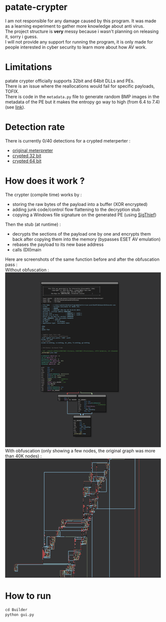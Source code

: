 # patate-crypter
I am not responsible for any damage caused by this program. It was made as a learning experiment to gather more knowledge about anti virus.<br>
The project structure is **very** messy because i wasn't planning on releasing it, sorry i guess.<br>
I will not provide any support for running the program, it is only made for people interested in cyber security to learn more about how AV work.

# Limitations
patate crypter officially supports 32bit and 64bit DLLs and PEs.<br>
There is an issue where the reallocations would fail for specific payloads, TOFIX.<br>
There is code in the `metadata.py` file to generate random BMP images in the metadata of the PE but it makes the entropy go way to high (from 6.4 to 7.4) (see [link](https://practicalsecurityanalytics.com/file-entropy/)).

# Detection rate
There is currently 0/40 detections for a crypted meterperter :
- [original meterpreter](https://www.kleenscan.com/scan_result/6ea55d54a947393082f524215c28185ef90a7ec9cb9c50f25c555715b61b0e3e)
- [crypted 32 bit](https://www.kleenscan.com/scan_result/697277eeddc7cf01ffc81430e3c549488e3a96970edb9ec8d96860d9135eac54)
- [crypted 64 bit](https://www.kleenscan.com/scan_result/9c0ae91e19425ff4c2d8120f1cb787f0480c7780faa6e1e57517b2aea831e272)

# How does it work ?
The crypter (compile time) works by :
- storing the raw bytes of the payload into a buffer (XOR encrypted)
- adding junk code/control flow flattening to the decryption stub
- copying a Windows file signature on the generated PE (using [SigThief](https://github.com/secretsquirrel/SigThief))

Then the stub (at runtime) :
- decrypts the sections of the payload one by one and encrypts them back after copying them into the memory (bypasses ESET AV emulation)
- rebases the payload to its new base address
- calls (Dll)main

Here are screenshots of the same function before and after the obfuscation pass :<br>
Without obfuscation : <br>
![no_obfuscation](Screenshots/no_obfuscation.png)<br>
With obfuscation (only showing a few nodes, the original graph was more than 40K nodes) : <br>
![obfuscated](Screenshots/obfuscated.png)<br>

# How to run
```
cd Builder
python gui.py
```
